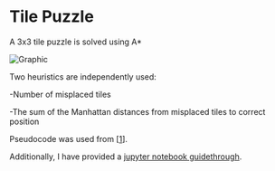 # Tile Puzzle

A 3x3 tile puzzle is solved using A*

![Graphic](http://classes.engr.oregonstate.edu/eecs/spring2012/cs331/assignments/programming1/tilepuzzle.JPG)

Two heuristics are independently used:

-Number of misplaced tiles

-The sum of the Manhattan distances from misplaced tiles to correct position



Pseudocode was used from [[1](https://en.wikipedia.org/wiki/A*_search_algorithm)].

Additionally, I have provided a [jupyter notebook guidethrough](https://github.com/siquike/Tile_Puzzle/blob/master/search.ipynb).
